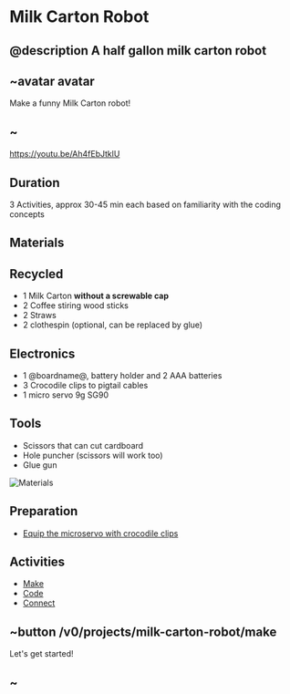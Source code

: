 # Milk Carton Robot

## @description A half gallon milk carton robot

## ~avatar avatar

Make a funny Milk Carton robot!

## ~

https://youtu.be/Ah4fEbJtklU

## Duration

3 Activities, approx 30-45 min each based on familiarity with the coding concepts

## Materials

## Recycled

* 1 Milk Carton **without a screwable cap**
* 2 Coffee stiring wood sticks
* 2 Straws
* 2 clothespin (optional, can be replaced by glue)

## Electronics

* 1 @boardname@, battery holder and 2 AAA batteries
* 3 Crocodile clips to pigtail cables
* 1 micro servo 9g SG90

## Tools
* Scissors that can cut cardboard
* Hole puncher (scissors will work too)
* Glue gun

![Materials](/static/mb/projects/milk-carton-robot/materials.jpg)

## Preparation

* [Equip the microservo with crocodile clips](/device/servo)

## Activities

* [Make](/projects/milk-carton-robot/make)  
* [Code](/projects/milk-carton-robot/code)  
* [Connect](/projects/milk-carton-robot/connect)  

## ~button /v0/projects/milk-carton-robot/make

Let's get started!

## ~

